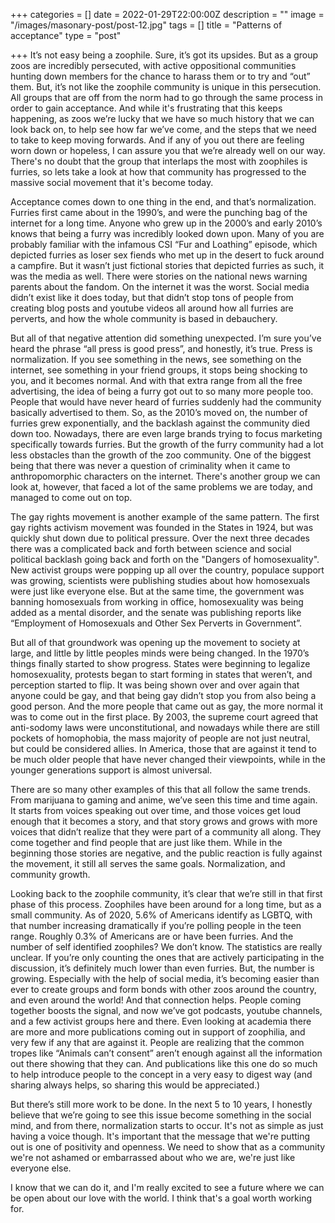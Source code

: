 +++
categories = []
date = 2022-01-29T22:00:00Z
description = ""
image = "/images/masonary-post/post-12.jpg"
tags = []
title = "Patterns of acceptance"
type = "post"

+++
It’s not easy being a zoophile. Sure, it’s got its upsides. But as a group zoos are incredibly persecuted, with active oppositional communities hunting down members for the chance to harass them or to try and “out” them. But, it’s not like the zoophile community is unique in this persecution. All groups that are off from the norm had to go through the same process in order to gain acceptance. And while it's frustrating that this keeps happening, as zoos we’re lucky that we have so much history that we can look back on, to help see how far we’ve come, and the steps that we need to take to keep moving forwards. And if any of you out there are feeling worn down or hopeless, I can assure you that we’re already well on our way. There's no doubt that the group that interlaps the most with zoophiles is furries, so lets take a look at how that community has progressed to the massive social movement that it's become today.  
   
 Acceptance comes down to one thing in the end, and that’s normalization. Furries first came about in the 1990’s, and were the punching bag of the internet for a long time. Anyone who grew up in the 2000’s and early 2010’s knows that being a furry was incredibly looked down upon. Many of you are probably familiar with the infamous CSI “Fur and Loathing” episode, which depicted furries as loser sex fiends who met up in the desert to fuck around a campfire. But it wasn’t just fictional stories that depicted furries as such, it was the media as well. There were stories on the national news warning parents about the fandom. On the internet it was the worst. Social media didn’t exist like it does today, but that didn’t stop tons of people from creating blog posts and youtube videos all around how all furries are perverts, and how the whole community is based in debauchery.   
   
 But all of that negative attention did something unexpected. I’m sure you’ve heard the phrase “all press is good press”, and honestly, it’s true. Press is normalization. If you see something in the news, see something on the internet, see something in your friend groups, it stops being shocking to you, and it becomes normal. And with that extra range from all the free advertising, the idea of being a furry got out to so many more people too. People that would have never heard of furries suddenly had the community basically advertised to them. So, as the 2010’s moved on, the number of furries grew exponentially, and the backlash against the community died down too. Nowadays, there are even large brands trying to focus marketing specifically towards furries. But the growth of the furry community had a lot less obstacles than the growth of the zoo community. One of the biggest being that there was never a question of criminality when it came to anthropomorphic characters on the internet. There's another group we can look at, however, that faced a lot of the same problems we are today, and managed to come out on top.  
   
 The gay rights movement is another example of the same pattern. The first gay rights activism movement was founded in the States in 1924, but was quickly shut down due to political pressure. Over the next three decades there was a complicated back and forth between science and social political backlash going back and forth on the "Dangers of homosexuality". New activist groups were popping up all over the country, populace support was growing, scientists were publishing studies about how homosexuals were just like everyone else. But at the same time, the government was banning homosexuals from working in office, homosexuality was being added as a mental disorder, and the senate was publishing reports like “Employment of Homosexuals and Other Sex Perverts in Government”.   
   
 But all of that groundwork was opening up the movement to society at large, and little by little peoples minds were being changed. In the 1970’s things finally started to show progress. States were beginning to legalize homosexuality, protests began to start forming in states that weren’t, and perception started to flip. It was being shown over and over again that anyone could be gay, and that being gay didn’t stop you from also being a good person. And the more people that came out as gay, the more normal it was to come out in the first place. By 2003, the supreme court agreed that anti-sodomy laws were unconstitutional, and nowadays while there are still pockets of homophobia, the mass majority of people are not just neutral, but could be considered allies. In America, those that are against it tend to be much older people that have never changed their viewpoints, while in the younger generations support is almost universal.  
   
 There are so many other examples of this that all follow the same trends. From marijuana to gaming and anime, we’ve seen this time and time again. It starts from voices speaking out over time, and those voices get loud enough that it becomes a story, and that story grows and grows with more voices that didn’t realize that they were part of a community all along. They come together and find people that are just like them. While in the beginning those stories are negative, and the public reaction is fully against the movement, it still all serves the same goals. Normalization, and community growth.  
   
 Looking back to the zoophile community, it’s clear that we’re still in that first phase of this process. Zoophiles have been around for a long time, but as a small community. As of 2020, 5.6% of Americans identify as LGBTQ, with that number increasing dramatically if you’re polling people in the teen range. Roughly 0.3% of Americans are or have been furries. And the number of self identified zoophiles? We don’t know. The statistics are really unclear. If you’re only counting the ones that are actively participating in the discussion, it’s definitely much lower than even furries. But, the number is growing. Especially with the help of social media, it’s becoming easier than ever to create groups and form bonds with other zoos around the country, and even around the world! And that connection helps. People coming together boosts the signal, and now we’ve got podcasts, youtube channels, and a few activist groups here and there. Even looking at academia there are more and more publications coming out in support of zoophilia, and very few if any that are against it. People are realizing that the common tropes like “Animals can’t consent” aren’t enough against all the information out there showing that they can. And publications like this one do so much to help introduce people to the concept in a very easy to digest way (and sharing always helps, so sharing this would be appreciated.)   
   
 But there’s still more work to be done. In the next 5 to 10 years, I honestly believe that we’re going to see this issue become something in the social mind, and from there, normalization starts to occur. It's not as simple as just having a voice though. It's important that the message that we're putting out is one of positivity and openness. We need to show that as a community we're not ashamed or embarrassed about who we are, we're just like everyone else.   
   
 I know that we can do it, and I'm really excited to see a future where we can be open about our love with the world. I think that's a goal worth working for.